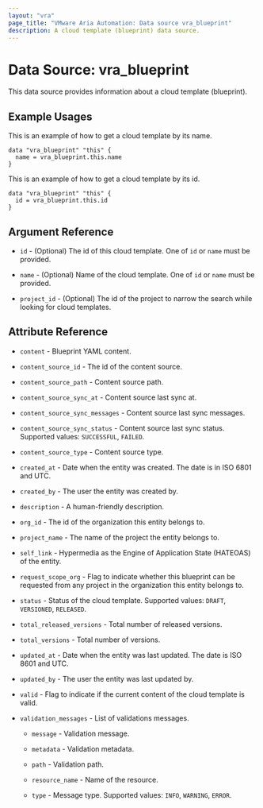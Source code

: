 ```yaml
---
layout: "vra"
page_title: "VMware Aria Automation: Data source vra_blueprint"
description: A cloud template (blueprint) data source.
---
```


# Data Source: vra_blueprint

This data source provides information about a cloud template (blueprint).

## Example Usages

This is an example of how to get a cloud template by its name.

```hcl
data "vra_blueprint" "this" {
  name = vra_blueprint.this.name
}
```

This is an example of how to get a cloud template by its id.

```hcl
data "vra_blueprint" "this" {
  id = vra_blueprint.this.id
}
```

## Argument Reference

* `id` - (Optional) The id of this cloud template. One of `id` or `name` must be provided.

* `name` - (Optional) Name of the cloud template. One of `id` or `name` must be provided.

* `project_id` - (Optional) The id of the project to narrow the search while looking for cloud templates.

## Attribute Reference

* `content` - Blueprint YAML content.

* `content_source_id` - The id of the content source.

* `content_source_path` - Content source path.

* `content_source_sync_at` - Content source last sync at.

* `content_source_sync_messages` - Content source last sync messages.

* `content_source_sync_status` - Content source last sync status. Supported values: `SUCCESSFUL`, `FAILED`.

* `content_source_type` - Content source type.

* `created_at` - Date when the entity was created. The date is in ISO 6801 and UTC.

* `created_by` - The user the entity was created by.

* `description` - A human-friendly description.

* `org_id` - The id of the organization this entity belongs to.

* `project_name` - The name of the project the entity belongs to.

* `self_link` - Hypermedia as the Engine of Application State (HATEOAS) of the entity.

* `request_scope_org` - Flag to indicate whether this blueprint can be requested from any project in the organization this entity belongs to.

* `status` - Status of the cloud template. Supported values: `DRAFT`, `VERSIONED`, `RELEASED`.

* `total_released_versions` - Total number of released versions.

* `total_versions` - Total number of versions.

* `updated_at` - Date when the entity was last updated. The date is ISO 8601 and UTC.

* `updated_by` - The user the entity was last updated by.

* `valid` - Flag to indicate if the current content of the cloud template is valid.

* `validation_messages` - List of validations messages.

  * `message` - Validation message.

  * `metadata` - Validation metadata.

  * `path` - Validation path.

  * `resource_name` - Name of the resource.

  * `type` - Message type. Supported values: `INFO`, `WARNING`, `ERROR`.
